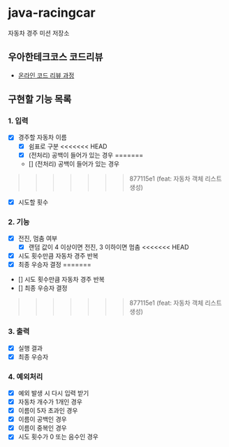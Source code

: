 # java-racingcar

자동차 경주 미션 저장소

## 우아한테크코스 코드리뷰

- [온라인 코드 리뷰 과정](https://github.com/woowacourse/woowacourse-docs/blob/master/maincourse/README.md)

## 구현할 기능 목록
### 1. 입력
- [x] 경주할 자동차 이름
    - [x] 쉼표로 구분
<<<<<<< HEAD
    - [x] (전처리) 공백이 들어가 있는 경우
=======
    - [] (전처리) 공백이 들어가 있는 경우
>>>>>>> 877115e1 (feat: 자동차 객체 리스트 생성)
- [x] 시도할 횟수
### 2. 기능
- [x] 전진, 멈춤 여부
    - [x] 랜덤 값이 4 이상이면 전진, 3 이하이면 멈춤
<<<<<<< HEAD
- [x] 시도 횟수만큼 자동차 경주 반복
- [x] 최종 우승자 결정
=======
- [] 시도 횟수만큼 자동차 경주 반복
- [] 최종 우승자 결정
>>>>>>> 877115e1 (feat: 자동차 객체 리스트 생성)
### 3. 출력
- [x] 실행 결과
- [x] 최종 우승자

### 4. 예외처리
- [x] 예외 발생 시 다시 입력 받기
- [x] 자동차 개수가 1개인 경우
- [x] 이름이 5자 초과인 경우
- [x] 이름이 공백인 경우
- [x] 이름이 중복인 경우
- [x] 시도 횟수가 0 또는 음수인 경우
